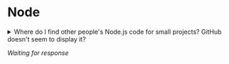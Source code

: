 # Node 

<details>
<summary>Where do I find other people's Node.js code for small projects? GitHub doesn't seem to display it?</summary>

</details>

_Waiting for response_

